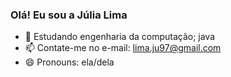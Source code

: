 ### Olá! Eu sou a Júlia Lima

- 🌱 Estudando engenharia da computação; java 
- 📫 Contate-me no e-mail: lima.ju97@gmail.com
- 😄 Pronouns: ela/dela
